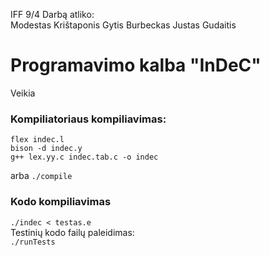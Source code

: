 
IFF 9/4
Darbą atliko:  
Modestas Krištaponis
Gytis Burbeckas
Justas Gudaitis

# Programavimo kalba "InDeC"

Veikia

### Kompiliatoriaus kompiliavimas:
```
flex indec.l
bison -d indec.y
g++ lex.yy.c indec.tab.c -o indec
```
arba `./compile`

### Kodo kompiliavimas
`./indec < testas.e`  
Testinių kodo failų paleidimas:  
`./runTests`

